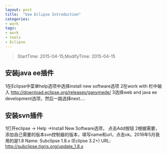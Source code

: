 ```yaml
---
layout: post
title:  "Use Eclipse Introduction"
categories:
- work
tags:
- work
- tools 
- Eclipse
---
```


> StartTime: 2015-04-15,ModifyTime: 2015-04-15

<!---more--->

## 安装java ee插件  
1在Eclipse中菜单help选项中选择install new software选项
2在work with 栏中输入 http://download.eclipse.org/releases/ganymede/
3选择web and java ee development选项，然后一路选择next....

## 安装svn插件   
1打开eclipse -> Help ->Install New Software选项， 点击Add按钮
2根据需要，添加自己需要的版本svn控制器的版本，填写name和url，点击ok。2016年5月我用的是1.8
Name: Subclipse 1.8.x (Eclipse 3.2+)
URL: http://subclipse.tigris.org/update_1.8.x
